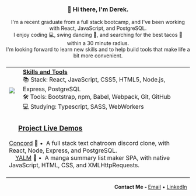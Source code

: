 <h3 align="center">👋 Hi there, I'm Derek. </h3> 

<p align="center">
  I'm a recent graduate from a full stack bootcamp, and I've been working with React, JavaScript, and PostgreSQL.<br>
  I enjoy coding 💻, swing dancing 💃, and searching for the best tacos 🌮 within a 30 minute radius.<br>
  I'm looking forward to learn new skills and to help build tools that make life a bit more convenient.<br>
</p>

###

<table align="center">
  <tr>
    <td>
      <img
        src="https://github-readme-stats.vercel.app/api/top-langs/?username=luiderek&layout=compact&langs_count=4&theme=github_dark&title_color=C9D1D9&hide_border=true" />
    </td>
    <td>
      <strong><ins>Skills and Tools</ins></strong>
      <div>
        📚 Stack: React, JavaScript, CSS5, HTML5, Node.js, Express, PostgreSQL
      </div>
      <div>🛠 Tools: Bootstrap, npm, Babel, Webpack, Git, GitHub</div>
      <div>💻 Studying: Typescript, SASS, WebWorkers</div>
    </td>
  </tr>
  <tr></tr>
  <!-- Empty table row to avoid the whole "every other" table styling effect -->
  <tr>
    <td colspan="2">
      <h3>
        &nbsp; &nbsp; &nbsp;<ins>Project Live Demos</ins>
      </h3>
      <div>
        <a href="https://chat-concord.herokuapp.com/">Concord</a> 💬 • &nbsp;A full stack
        text chatroom discord clone, with React, Node, Express, and PostgreSQL.
      </div>
      <div>
        &nbsp;&nbsp;&nbsp;
        <a href="https://luiderek.github.io/ajax-project/">YALM</a> 📝&nbsp;• &nbsp;A
        manga summary list maker SPA, with native JavaScript, HTML, CSS, and
        XMLHttpRequests.
      </div>
      <div>&nbsp;</div>
    </td>
  </tr>
</table>

<div align=right>
  <strong> Contact Me - </strong>
  <a href="mailto:luiderek@outlook.com">Email</a> •
  <a href="https://www.linkedin.com/in/derek-lui/">LinkedIn</a>
  &nbsp;
</div>
